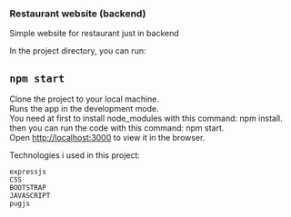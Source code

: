 ### Restaurant website (backend)

Simple website for restaurant just in backend

In the project directory, you can run:

## `npm start`

Clone the project to your local machine.<br>
Runs the app in the development mode.<br>
You need at first to  install node_modules with this command: npm install.<br>
then you can run the code with this command: npm start.<br>
Open [http://localhost:3000](http://localhost:3000) to view it in the browser.


Technologies i used in this project:
    
    expressjs
    CSS
    BOOTSTRAP
    JAVASCRIPT
    pugjs
